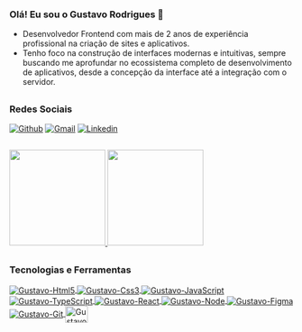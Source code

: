 ### Olá! Eu sou o Gustavo Rodrigues 👋
  
<ul>
  <li>Desenvolvedor Frontend com mais de 2 anos de experiência profissional na criação de sites e aplicativos.</li>
  <li>Tenho foco na construção de interfaces modernas e intuitivas, sempre buscando me aprofundar no ecossistema completo de desenvolvimento de aplicativos, desde a concepção da interface até a integração com o servidor.</li>
</ul>

##
### Redes Sociais
[![Github](https://img.shields.io/badge/GitHub-100000?style=for-the-badge&logo=github&logoColor=white)](https://github.com/GustavoRodrigue-s)
[![Gmail](https://img.shields.io/badge/Gmail-D14836?style=for-the-badge&logo=gmail&logoColor=white)](mailto:gustavo.fabiano.2010@hotmail.com)
[![Linkedin](https://img.shields.io/badge/LinkedIn-0077B5?style=for-the-badge&logo=linkedin&logoColor=white)](https://www.linkedin.com/in/gustavo-rodrigues-fabiano-768589208/)
  
##

<div>
  <a href="https://github.com/GustavoRodrigue-s/">
    <img height="170em" src="https://github-readme-stats.vercel.app/api/top-langs/?username=GustavoRodrigue-s&layout=compact&langs_count=16&theme=dracula&card_width=250">
    <img height="170em" src="https://github-readme-stats.vercel.app/api?username=GustavoRodrigue-s&show_icons=true&theme=dracula">
  </a>
</div>
 
##
### Tecnologias e Ferramentas
<div style="display: inline-block">
    <a href="https://github.com/GustavoRodrigue-s/">
      <img align="center" alt="Gustavo-Html5" src="https://img.shields.io/badge/HTML5-E34F26?style=for-the-badge&logo=html5&logoColor=white" />
      <img align="center" alt="Gustavo-Css3" src="https://img.shields.io/badge/CSS3-1572B6?style=for-the-badge&logo=css3&logoColor=white" />
      <img align="center" alt="Gustavo-JavaScript" src="https://img.shields.io/badge/JavaScript-F7DF1E?style=for-the-badge&logo=javascript&logoColor=black" />
      <img align="center" alt="Gustavo-TypeScript" src="https://img.shields.io/badge/TypeScript-007acc?style=for-the-badge&logo=typescript&logoColor=white" />
      <img align="center" alt="Gustavo-React" src="https://img.shields.io/badge/React.js-405D84?style=for-the-badge&logo=react&logoColor=61AFB" />
      <img align="center" alt="Gustavo-Node" src="https://img.shields.io/badge/Node.js-43853D?style=for-the-badge&logo=node.js&logoColor=white" />
      <img align="center" alt="Gustavo-Figma" src="https://img.shields.io/badge/Figma-7061ED?style=for-the-badge&logo=figma&logoColor=white" />
      <img align="center" alt="Gustavo-Git" src="https://img.shields.io/badge/GIT-E44C30?style=for-the-badge&logo=git&logoColor=white" />
      <img align="center" width="40" height="30" alt="Gustavo-Npm" src="https://cdn.jsdelivr.net/gh/devicons/devicon/icons/npm/npm-original-wordmark.svg" />
    </a>
</div>

##
